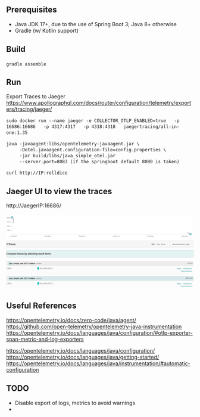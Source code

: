 ## Prerequisites

- Java JDK 17+, due to the use of Spring Boot 3; Java 8+ otherwise
- Gradle (w/ Kotlin support)

## Build 
`gradle assemble`

## Run

Export Traces to Jaeger 
https://www.apollographql.com/docs/router/configuration/telemetry/exporters/tracing/jaeger/

```
sudo docker run --name jaeger -e COLLECTOR_OTLP_ENABLED=true   -p 16686:16686   -p 4317:4317   -p 4318:4318   jaegertracing/all-in-one:1.35
```

```
java -javaagent:libs/opentelemetry-javaagent.jar \
     -Dotel.javaagent.configuration-file=config.properties \
     -jar build/libs/java_simple_otel.jar
     --server.port=8083 (if the springboot default 8080 is taken)
```

```
curl http://IP:rolldice
```

## Jaeger UI to view the traces

http://JaegerIP:16686/

![Alt text](images/java_agent_auto_instrumentation.png?raw=true "Optional Title")

## Useful References

https://opentelemetry.io/docs/zero-code/java/agent/
https://github.com/open-telemetry/opentelemetry-java-instrumentation
https://opentelemetry.io/docs/languages/java/configuration/#otlp-exporter-span-metric-and-log-exporters

https://opentelemetry.io/docs/languages/java/configuration/
https://opentelemetry.io/docs/languages/java/getting-started/
https://opentelemetry.io/docs/languages/java/instrumentation/#automatic-configuration

## TODO
- Disable export of logs, metrics to avoid warnings
- 
